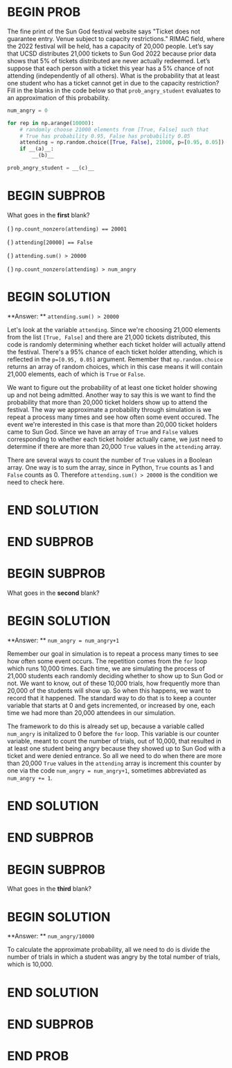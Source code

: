 # BEGIN PROB

The fine print of the Sun God festival website says "Ticket does not guarantee entry. Venue subject to capacity restrictions."  RIMAC field, where the 2022 festival will be held, has a capacity of 20,000 people. Let’s say that UCSD distributes 21,000 tickets to Sun God 2022 because prior data shows that 5% of tickets distributed are never actually redeemed. Let’s suppose that each person with a ticket this year has a 5% chance of not attending (independently of all others).  What is the probability that at least one student who has a ticket cannot get in due to the capacity restriction? Fill in the blanks in the code below so that `prob_angry_student` evaluates to an approximation of this probability.

```py
num_angry = 0

for rep in np.arange(10000):
    # randomly choose 21000 elements from [True, False] such that 
    # True has probability 0.95, False has probability 0.05
    attending = np.random.choice([True, False], 21000, p=[0.95, 0.05])
    if __(a)__:
        __(b)__

prob_angry_student = __(c)__
```
# BEGIN SUBPROB

What goes in the **first** blank?

( ) `np.count_nonzero(attending) == 20001`

( ) `attending[20000] == False`

( ) `attending.sum() > 20000`

( ) `np.count_nonzero(attending) > num_angry`

# BEGIN SOLUTION

**Answer: ** `attending.sum() > 20000`

Let's look at the variable `attending`. Since we're choosing 21,000 elements from the list `[True, False]` and there are 21,000 tickets distributed, this code is randomly determining whether each ticket holder will actually attend the festival. There's a 95% chance of each ticket holder attending, which is reflected in the `p=[0.95, 0.05]` argument. Remember that `np.random.choice` returns an array of random choices, which in this case means it will contain 21,000 elements, each of which is `True` or `False`. 

We want to figure out the probability of at least one ticket holder showing up and not being admitted. Another way to say this is we want to find the probability that more than 20,000 ticket holders show up to attend the festival. The way we approximate a probability through simulation is we repeat a process many times and see how often some event occured. The event we're interested in this case is that more than 20,000 ticket holders came to Sun God. Since we have an array of `True` and `False` values corresponding to whether each ticket holder actually came, we just need to determine if there are more than 20,000 `True` values in the `attending` array. 

There are several ways to count the number of `True` values in a Boolean array. One way is to sum the array, since in Python, `True` counts as 1 and `False` counts as 0. Therefore `attending.sum() > 20000` is the condition we need to check here.

# END SOLUTION

# END SUBPROB

# BEGIN SUBPROB

What goes in the **second** blank?

# BEGIN SOLUTION

**Answer: ** `num_angry = num_angry+1`

Remember our goal in simulation is to repeat a process many times to see how often some event occurs. The repetition comes from the `for` loop which runs 10,000 times. Each time, we are simulating the process of 21,000 students each randomly deciding whether to show up to Sun God or not. We want to know, out of these 10,000 trials, how frequently more than 20,000 of the students will show up. So when this happens, we want to record that it happened. The standard way to do that is to keep a counter variable that starts at 0 and gets incremented, or increased by one, each time we had more than 20,000 attendees in our simulation. 

The framework to do this is already set up, because a variable called `num_angry` is initalized to 0 before the `for` loop. This variable is our counter variable, meant to count the number of trials, out of 10,000, that resulted in at least one student being angry because they showed up to Sun God with a ticket and were denied entrance. So all we need to do when there are more than 20,000 `True` values in the `attending` array is increment this counter by one via the code `num_angry = num_angry+1`, sometimes abbreviated as `num_angry += 1`.


# END SOLUTION

# END SUBPROB

# BEGIN SUBPROB

What goes in the **third** blank?

# BEGIN SOLUTION

**Answer: ** `num_angry/10000`

To calculate the approximate probability, all we need to do is divide the number of trials in which a student was angry by the total number of trials, which is 10,000.  

# END SOLUTION

# END SUBPROB

# END PROB